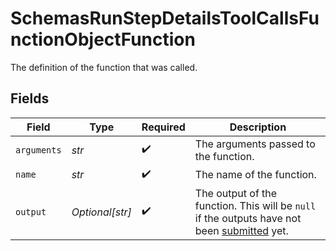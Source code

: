 # SchemasRunStepDetailsToolCallsFunctionObjectFunction

The definition of the function that was called.


## Fields

| Field                                                                                                                                     | Type                                                                                                                                      | Required                                                                                                                                  | Description                                                                                                                               |
| ----------------------------------------------------------------------------------------------------------------------------------------- | ----------------------------------------------------------------------------------------------------------------------------------------- | ----------------------------------------------------------------------------------------------------------------------------------------- | ----------------------------------------------------------------------------------------------------------------------------------------- |
| `arguments`                                                                                                                               | *str*                                                                                                                                     | :heavy_check_mark:                                                                                                                        | The arguments passed to the function.                                                                                                     |
| `name`                                                                                                                                    | *str*                                                                                                                                     | :heavy_check_mark:                                                                                                                        | The name of the function.                                                                                                                 |
| `output`                                                                                                                                  | *Optional[str]*                                                                                                                           | :heavy_check_mark:                                                                                                                        | The output of the function. This will be `null` if the outputs have not been [submitted](/docs/api-reference/runs/submitToolOutputs) yet. |